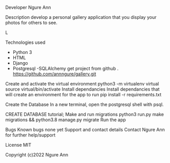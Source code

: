 Developer
Ngure Ann

Description
develop a personal gallery application that you display your photos for others to see.

L

Technologies used
- Python 3
- HTML
- Django
- Postgresql
-SQLAlchemy
get project from github .
https://github.com/annngure/gallery.git

Create and activate the virtual environment
python3 -m virtualenv virtual
source virtual/bin/activate
Install dependancies
Install dependancies that will create an environment for the app to run pip install -r requirements.txt

Create the Database
In a new terminal, open the postgresql shell with psql.

CREATE DATABASE tutorial;
Make and run migrations
python3 run.py make migrations && python3.8 manage.py migrate
Run the app


Bugs
Known bugs
none yet
Support and contact details
Contact Ngure Ann for further help/support

License
MIT

Copyright (c)2022 Ngure Ann